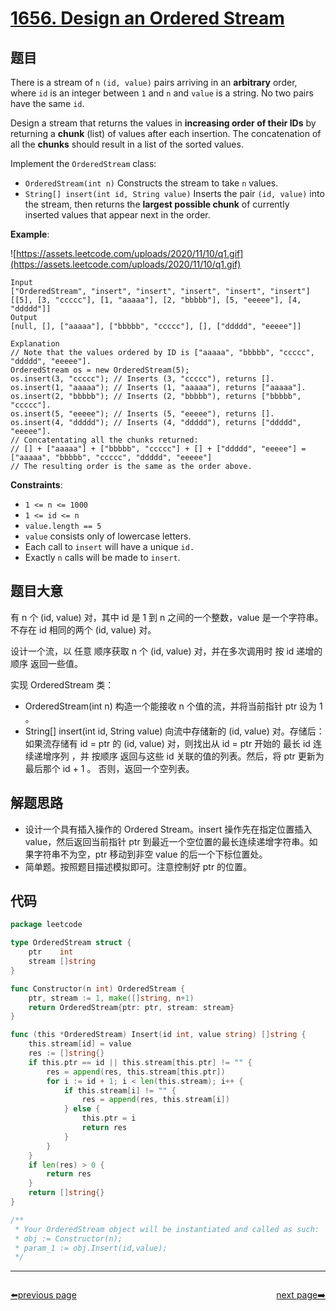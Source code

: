 # [1656. Design an Ordered Stream](https://leetcode.com/problems/design-an-ordered-stream/)

## 题目

There is a stream of `n` `(id, value)` pairs arriving in an **arbitrary** order, where `id` is an integer between `1` and `n` and `value` is a string. No two pairs have the same `id`.

Design a stream that returns the values in **increasing order of their IDs** by returning a **chunk** (list) of values after each insertion. The concatenation of all the **chunks** should result in a list of the sorted values.

Implement the `OrderedStream` class:

- `OrderedStream(int n)` Constructs the stream to take `n` values.
- `String[] insert(int id, String value)` Inserts the pair `(id, value)` into the stream, then returns the **largest possible chunk** of currently inserted values that appear next in the order.

**Example**:

![https://assets.leetcode.com/uploads/2020/11/10/q1.gif](https://assets.leetcode.com/uploads/2020/11/10/q1.gif)

```
Input
["OrderedStream", "insert", "insert", "insert", "insert", "insert"]
[[5], [3, "ccccc"], [1, "aaaaa"], [2, "bbbbb"], [5, "eeeee"], [4, "ddddd"]]
Output
[null, [], ["aaaaa"], ["bbbbb", "ccccc"], [], ["ddddd", "eeeee"]]

Explanation
// Note that the values ordered by ID is ["aaaaa", "bbbbb", "ccccc", "ddddd", "eeeee"].
OrderedStream os = new OrderedStream(5);
os.insert(3, "ccccc"); // Inserts (3, "ccccc"), returns [].
os.insert(1, "aaaaa"); // Inserts (1, "aaaaa"), returns ["aaaaa"].
os.insert(2, "bbbbb"); // Inserts (2, "bbbbb"), returns ["bbbbb", "ccccc"].
os.insert(5, "eeeee"); // Inserts (5, "eeeee"), returns [].
os.insert(4, "ddddd"); // Inserts (4, "ddddd"), returns ["ddddd", "eeeee"].
// Concatentating all the chunks returned:
// [] + ["aaaaa"] + ["bbbbb", "ccccc"] + [] + ["ddddd", "eeeee"] = ["aaaaa", "bbbbb", "ccccc", "ddddd", "eeeee"]
// The resulting order is the same as the order above.

```

**Constraints**:

- `1 <= n <= 1000`
- `1 <= id <= n`
- `value.length == 5`
- `value` consists only of lowercase letters.
- Each call to `insert` will have a unique `id.`
- Exactly `n` calls will be made to `insert`.

## 题目大意

有 n 个 (id, value) 对，其中 id 是 1 到 n 之间的一个整数，value 是一个字符串。不存在 id 相同的两个 (id, value) 对。

设计一个流，以 任意 顺序获取 n 个 (id, value) 对，并在多次调用时 按 id 递增的顺序 返回一些值。

实现 OrderedStream 类：

- OrderedStream(int n) 构造一个能接收 n 个值的流，并将当前指针 ptr 设为 1 。
- String[] insert(int id, String value) 向流中存储新的 (id, value) 对。存储后：
如果流存储有 id = ptr 的 (id, value) 对，则找出从 id = ptr 开始的 最长 id 连续递增序列 ，并 按顺序 返回与这些 id 关联的值的列表。然后，将 ptr 更新为最后那个 id + 1 。
否则，返回一个空列表。

## 解题思路

- 设计一个具有插入操作的 Ordered Stream。insert 操作先在指定位置插入 value，然后返回当前指针 ptr 到最近一个空位置的最长连续递增字符串。如果字符串不为空，ptr 移动到非空 value 的后一个下标位置处。
- 简单题。按照题目描述模拟即可。注意控制好 ptr 的位置。

## 代码

```go
package leetcode

type OrderedStream struct {
	ptr    int
	stream []string
}

func Constructor(n int) OrderedStream {
	ptr, stream := 1, make([]string, n+1)
	return OrderedStream{ptr: ptr, stream: stream}
}

func (this *OrderedStream) Insert(id int, value string) []string {
	this.stream[id] = value
	res := []string{}
	if this.ptr == id || this.stream[this.ptr] != "" {
		res = append(res, this.stream[this.ptr])
		for i := id + 1; i < len(this.stream); i++ {
			if this.stream[i] != "" {
				res = append(res, this.stream[i])
			} else {
				this.ptr = i
				return res
			}
		}
	}
	if len(res) > 0 {
		return res
	}
	return []string{}
}

/**
 * Your OrderedStream object will be instantiated and called as such:
 * obj := Constructor(n);
 * param_1 := obj.Insert(id,value);
 */
```



----------------------------------------------
<div style="display: flex;justify-content: space-between;align-items: center;">
<p><a href="https://books.halfrost.com/leetcode/ChapterFour/1600~1699/1655.Distribute-Repeating-Integers/">⬅️previous page</a></p>
<p><a href="https://books.halfrost.com/leetcode/ChapterFour/1600~1699/1657.Determine-if-Two-Strings-Are-Close/">next page➡️</a></p>
</div>
